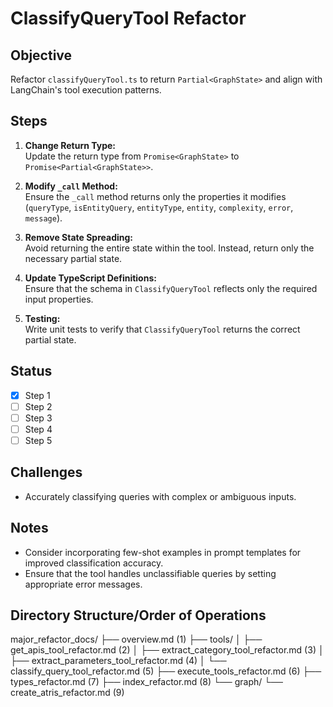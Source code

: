 # ClassifyQueryTool Refactor

## Objective

Refactor `classifyQueryTool.ts` to return `Partial<GraphState>` and align with LangChain's tool execution patterns.

## Steps

1. **Change Return Type:**  
   Update the return type from `Promise<GraphState>` to `Promise<Partial<GraphState>>`.

2. **Modify `_call` Method:**  
   Ensure the `_call` method returns only the properties it modifies (`queryType`, `isEntityQuery`, `entityType`, `entity`, `complexity`, `error`, `message`).

3. **Remove State Spreading:**  
   Avoid returning the entire state within the tool. Instead, return only the necessary partial state.

4. **Update TypeScript Definitions:**  
   Ensure that the schema in `ClassifyQueryTool` reflects only the required input properties.

5. **Testing:**  
   Write unit tests to verify that `ClassifyQueryTool` returns the correct partial state.

## Status

- [X] Step 1
- [ ] Step 2
- [ ] Step 3
- [ ] Step 4
- [ ] Step 5

## Challenges

- Accurately classifying queries with complex or ambiguous inputs.

## Notes

- Consider incorporating few-shot examples in prompt templates for improved classification accuracy.
- Ensure that the tool handles unclassifiable queries by setting appropriate error messages.

## Directory Structure/Order of Operations

major_refactor_docs/
├── overview.md  (1)
├── tools/
│   ├── get_apis_tool_refactor.md  (2)
│   ├── extract_category_tool_refactor.md  (3)
│   ├── extract_parameters_tool_refactor.md  (4)
│   └── classify_query_tool_refactor.md  (5)
├── execute_tools_refactor.md  (6)
├── types_refactor.md  (7)
├── index_refactor.md  (8)
└── graph/
    └── create_atris_refactor.md  (9)

